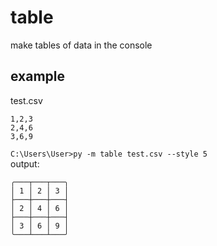 # table
make tables of data in the console
## example
test.csv
```csv
1,2,3
2,4,6
3,6,9
```
`C:\Users\User>py -m table test.csv --style 5`  
output:
```
╭───┬───┬───╮
│ 1 │ 2 │ 3 │
├───┼───┼───┤
│ 2 │ 4 │ 6 │
├───┼───┼───┤
│ 3 │ 6 │ 9 │
╰───┴───┴───╯
```